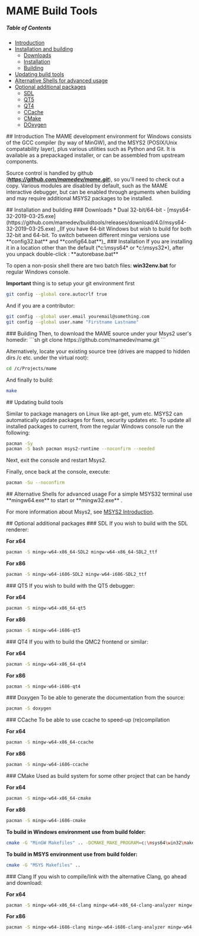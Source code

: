 # MAME Build Tools

##### Table of Contents  
* [Introduction](#introduction)
* [Installation and building](#installandbuild)  
  * [Downloads](#downloads)  
  * [Installation](#installation)  
  * [Building](#building)  
* [Updating build tools](#updating)  
* [Alternative Shells for advanced usage](#advanced)
* [Optional additional packages](#optional)  
  * [SDL](#optional-sdl)  
  * [QT5](#optional-qt5)  
  * [QT4](#optional-qt4)  
  * [CCache](#optional-ccache)  
  * [CMake](#optional-cmake)  
  * [DOxygen](#optional-doxygen)  

<a name="introduction"/>
## Introduction
The MAME development environment for Windows consists of the GCC compiler (by way of MinGW), and the MSYS2 (POSIX/Unix compatability layer), plus various utilities such as Python and Git. It is available as a prepackaged installer, or can be assembled from upstream components. 

Source control is handled by github (***https://github.com/mamedev/mame.git***), so you'll need to check out a copy.
Various modules are disabled by default, such as the MAME interactive debugger, but can be enabled through arguments when building and may require additional MSYS2 packages to be installed.

<a name="installandbuild"/>
## Installation and building

<a name="downloads"/>
### Downloads
* Dual 32-bit/64-bit - [msys64-32-2019-03-25.exe](https://github.com/mamedev/buildtools/releases/download/4.0/msys64-32-2019-03-25.exe) _(If you have 64-bit Windows but wish to build for both 32-bit and 64-bit. To switch between different mingw versions use **config32.bat** and **config64.bat**)_

<a name="installation"/>
### Installation
If you are installing it in a location other than the default (*c:\msys64* or *c:\msys32*), after you unpack double-click : **autorebase.bat**

To open a non-posix shell there are two batch files: **win32env.bat** for regular Windows console.

**Important** thing is to setup your git environment first
```sh
git config --global core.autocrlf true
```

And if you are a contributor:
```sh
git config --global user.email youremail@something.com
git config --global user.name "Firstname Lastname"
```

<a name="building"/>
### Building
Then, to download the MAME source under your Msys2 user's homedir:
```sh
git clone https://github.com/mamedev/mame.git
```

Alternatively, locate your existing source tree (drives are mapped to hidden dirs /c etc. under the virtual root):
```sh
cd /c/Projects/mame
```

And finally to build:
```sh
make
```

<a name="updating"/>
## Updating build tools

Similar to package managers on Linux like apt-get, yum etc. MSYS2 can automatically update packages for fixes, security updates etc.
To update all installed packages to current, from the regular Windows console run the following:

```sh
pacman -Sy
pacman -S bash pacman msys2-runtime --noconfirm --needed
```
Next, exit the console and restart Msys2.

Finally, once back at the console, execute:
```sh
pacman -Su --noconfirm
```

<a name="advanced"/>
## Alternative Shells for advanced usage
For a simple MSYS32 terminal use **mingw64.exe** to start or **mingw32.exe** . 

For more information about Msys2, see [MSYS2 Introduction](https://github.com/msys2/msys2/wiki/MSYS2-introduction). 

<a name="optional"/>
## Optional additional packages

<a name="optional-sdl"/>
### SDL
If you wish to build with the SDL renderer:

   **For x64**
   ```sh
   pacman -S mingw-w64-x86_64-SDL2 mingw-w64-x86_64-SDL2_ttf
   ```

   **For x86**
   ```sh
   pacman -S mingw-w64-i686-SDL2 mingw-w64-i686-SDL2_ttf
   ```

<a name="optional-qt5"/>
### QT5
If you wish to build with the QT5 debugger:

   **For x64**
   ```sh
   pacman -S mingw-w64-x86_64-qt5
   ```

   **For x86**
   ```sh
   pacman -S mingw-w64-i686-qt5
   ```

<a name="optional-qt4"/>
### QT4
If you with to build the QMC2 frontend or similar:

   **For x64**
   ```sh
   pacman -S mingw-w64-x86_64-qt4
   ```

   **For x86**
   ```sh
   pacman -S mingw-w64-i686-qt4
   ```

<a name="optional-doxygen"/>
### Doxygen
To be able to generate the documentation from the source:

   ```sh
   pacman -S doxygen 
   ```

<a name="optional-ccache"/>
### CCache
To be able to use ccache to speed-up (re)compilation

   **For x64**
   ```sh
   pacman -S mingw-w64-x86_64-ccache 
   ```

   **For x86**
   ```sh
   pacman -S mingw-w64-i686-ccache 
   ```
<a name="optional-ccache"/>
### CMake
Used as build system for some other project that can be handy

   **For x64**
   ```sh
   pacman -S mingw-w64-x86_64-cmake 
   ```

   **For x86**
   ```sh
   pacman -S mingw-w64-i686-cmake 
   ```

   **To build in Windows environment use from build folder:**
   ```sh
   cmake -G "MinGW Makefiles" .. -DCMAKE_MAKE_PROGRAM=c:\msys64\win32\make.exe
   ```
   **To build in MSYS environment use from build folder:**
   ```sh
   cmake -G "MSYS Makefiles" ..
   ```
   
<a name="optional-clang"/>
### Clang
If you wish to compile/link with the alternative Clang, go ahead and download:
 
   **For x64**
   ```sh
   pacman -S mingw-w64-x86_64-clang mingw-w64-x86_64-clang-analyzer mingw-w64-x86_64-clang-tools-extra 
   ```

   **For x86**
   ```sh
   pacman -S mingw-w64-i686-clang mingw-w64-i686-clang-analyzer mingw-w64-i686-clang-tools-extra
   ```
   
